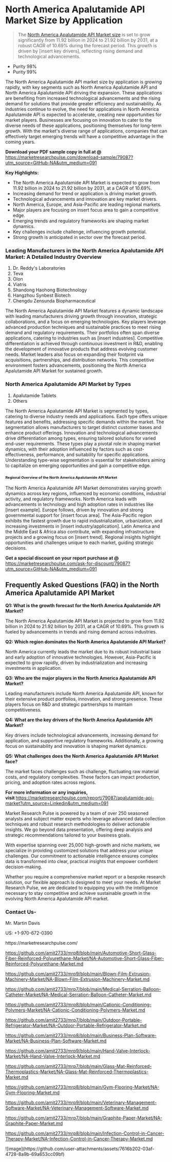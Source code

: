 <h1>North America Apalutamide API Market&nbsp;Size by Application</h1><blockquote><p>The <a href="https://marketresearchpulse.com/download-sample/79087?utm_source=GitHub-NA&amp;utm_medium=091">North America Apalutamide API Market size</a> is set to grow significantly from 11.92 billion in 2024 to 21.92 billion by 2031, at a robust CAGR of 10.69% during the forecast period. This growth is driven by [insert key drivers], reflecting rising demand and technological advancements.</p></blockquote><ul><li>Purity 98%<li> Purity 99%</li></ul><p>The North America Apalutamide API market size by application is growing rapidly, with key segments such as North America Apalutamide API and North America Apalutamide API driving the expansion. These applications are benefiting from increased technological advancements and the rising demand for solutions that provide greater efficiency and sustainability. As industries continue to evolve, the need for applications in North America Apalutamide API is expected to accelerate, creating new opportunities for market players. Businesses are focusing on innovation to cater to the diverse needs of these applications, positioning themselves for long-term growth. With the market's diverse range of applications, companies that can effectively target emerging trends will have a competitive advantage in the coming years.</p><p><strong>Download your PDF sample copy in full at @ </strong><a href="https://marketresearchpulse.com/download-sample/79087?utm_source=GitHub-NA&amp;utm_medium=091">https://marketresearchpulse.com/download-sample/79087?utm_source=GitHub-NA&amp;utm_medium=091</a></p><p><strong>Key Highlights: </strong></p><ul><li>The North America Apalutamide API Market is expected to grow from 11.92 billion in 2024 to 21.92 billion by 2031, at a CAGR of 10.69%.</li><li>Increasing demand for trend or application is driving market growth.</li><li>Technological advancements and innovation are key market drivers.</li><li>North America, Europe, and Asia-Pacific are leading regional markets.</li><li>Major players are focusing on insert focus area to gain a competitive edge.</li><li>Emerging trends and regulatory frameworks are shaping market dynamics.</li><li>Key challenges include challenge, influencing growth potential.</li><li>Strong growth is anticipated in sector over the forecast period.</li></ul><h3>Leading Manufacturers in the North America Apalutamide API Market: A Detailed Industry Overview</h3><ol><li>Dr. Reddy's Laboratories</li><li>Teva</li><li>Olon</li><li>Viatris</li><li>Shandong Haohong Biotechnology</li><li>Hangzhou Synbest Biotech</li><li>Chengdu Zensunda Biopharmaceutical</li></ol><div class="flex max-w-full flex-col flex-grow"><div class="min-h-8 text-message flex w-full flex-col items-end gap-2 whitespace-normal break-words [.text-message+&amp;]:mt-5" dir="auto" data-message-author-role="assistant" data-message-id="fd8432e4-4910-450d-b182-61b7bfb0a01f" data-message-model-slug="gpt-4o"><div class="flex w-full flex-col gap-1 empty:hidden first:pt-[3px]"><div class="markdown prose w-full break-words dark:prose-invert light"><p>The North America Apalutamide API Market features a dynamic landscape with leading manufacturers driving growth through innovation, strategic collaborations, and a focus on emerging technologies. Key players leverage advanced production techniques and sustainable practices to meet rising demand and regulatory requirements. Their portfolios often span diverse applications, catering to industries such as [insert industries]. Competitive differentiation is achieved through continuous investment in R&amp;D, enabling the development of innovative products that address evolving customer needs. Market leaders also focus on expanding their footprint via acquisitions, partnerships, and distribution networks. This competitive environment fosters advancements, positioning the North America Apalutamide API Market for sustained growth.</p></div></div></div></div><h3>North America Apalutamide API Market by Types</h3><ol><li>Apalutamide Tablets<li> Others</li></ol><div class="flex max-w-full flex-col flex-grow"><div class="min-h-8 text-message flex w-full flex-col items-end gap-2 whitespace-normal break-words [.text-message+&amp;]:mt-5" dir="auto" data-message-author-role="assistant" data-message-id="084470be-0bb7-4664-bddf-5156b4f41249" data-message-model-slug="gpt-4o-mini"><div class="flex w-full flex-col gap-1 empty:hidden first:pt-[3px]"><div class="markdown prose w-full break-words dark:prose-invert light"><p>The North America Apalutamide API Market is segmented by types, catering to diverse industry needs and applications. Each type offers unique features and benefits, addressing specific demands within the market. The segmentation allows manufacturers to target distinct customer bases and enhance product offerings. Innovation and technological advancements drive differentiation among types, ensuring tailored solutions for varied end-user requirements. These types play a pivotal role in shaping market dynamics, with their adoption influenced by factors such as cost-effectiveness, performance, and suitability for specific applications. Understanding type-wise segmentation is essential for stakeholders aiming to capitalize on emerging opportunities and gain a competitive edge.</p></div></div></div></div><h3><span style="font-size: 11px;">Regional Overview of the North America Apalutamide API Market</span></h3><div class="flex max-w-full flex-col flex-grow"><div class="min-h-8 text-message flex w-full flex-col items-end gap-2 whitespace-normal break-words [.text-message+&amp;]:mt-5" dir="auto" data-message-author-role="assistant" data-message-id="e9038762-ce64-4e30-91c9-9bd413514231" data-message-model-slug="gpt-4o-mini"><div class="flex w-full flex-col gap-1 empty:hidden first:pt-[3px]"><div class="markdown prose w-full break-words dark:prose-invert light"><p>The North America Apalutamide API Market demonstrates varying growth dynamics across key regions, influenced by economic conditions, industrial activity, and regulatory frameworks. North America leads with advancements in technology and high adoption rates in industries like [insert example]. Europe follows, driven by innovation and strong governmental support for [insert focus area]. The Asia-Pacific region exhibits the fastest growth due to rapid industrialization, urbanization, and increasing investments in [insert industry/application]. Latin America and the Middle East &amp; Africa also contribute, with expanding infrastructure projects and a growing focus on [insert trend]. Regional insights highlight opportunities and challenges unique to each market, guiding strategic decisions.</p></div></div></div></div><p><strong>Get a special discount on your report purchase at @ </strong><a href="https://marketresearchpulse.com/ask-for-discount/79087?utm_source=GitHub-NA&amp;utm_medium=091">https://marketresearchpulse.com/ask-for-discount/79087?utm_source=GitHub-NA&amp;utm_medium=091</a></p><h2>Frequently Asked Questions (FAQ) in the North America Apalutamide API Market</h2><p><strong>Q1: What is the growth forecast for the North America Apalutamide API Market?</strong></p><p>The North America Apalutamide API Market is projected to grow from 11.92 billion in 2024 to 21.92 billion by 2031, at a CAGR of 10.69%. This growth is fueled by advancements in trends and rising demand across industries.</p><p><strong>Q2: Which region dominates the North America Apalutamide API Market?</strong></p><p>North America currently leads the market due to its robust industrial base and early adoption of innovative technologies. However, Asia-Pacific is expected to grow rapidly, driven by industrialization and increasing investments in application.</p><p><strong>Q3: Who are the major players in the North America Apalutamide API Market?</strong></p><p>Leading manufacturers include North America Apalutamide API, known for their extensive product portfolios, innovation, and strong presence. These players focus on R&amp;D and strategic partnerships to maintain competitiveness.</p><p><strong>Q4: What are the key drivers of the North America Apalutamide API Market?</strong></p><p>Key drivers include technological advancements, increasing demand for application, and supportive regulatory frameworks. Additionally, a growing focus on sustainability and innovation is shaping market dynamics.</p><p><strong>Q5: What challenges does the North America Apalutamide API Market face?</strong></p><p>The market faces challenges such as challenge, fluctuating raw material costs, and regulatory complexities. These factors can impact production, pricing, and adoption rates across regions.</p><p><strong>For more information or any inquiries, visit&nbsp;</strong><a href="https://marketresearchpulse.com/report/79087/apalutamide-api-market?utm_source=Linkedin&utm_medium=091">https://marketresearchpulse.com/report/79087/apalutamide-api-market?utm_source=Linkedin&utm_medium=091</a></p><p>Market Research Pulse is powered by a team of over 250 seasoned analysts and subject matter experts who leverage advanced data collection techniques and robust research methodologies to deliver actionable insights. We go beyond data presentation, offering deep analysis and strategic recommendations tailored to your business goals.</p><p>With expertise spanning over 25,000 high-growth and niche markets, we specialize in providing customized solutions that address your unique challenges. Our commitment to actionable intelligence ensures complex data is transformed into clear, practical insights that empower confident decision-making.</p><p>Whether you require a comprehensive market report or a bespoke research solution, our flexible approach is designed to meet your needs. At Market Research Pulse, we are dedicated to equipping you with the intelligence necessary to stay competitive and achieve sustainable growth in the evolving North America Apalutamide API market.</p><h3><strong>Contact Us-</strong></h3><p>Mr. Martin Davis</p><p>US: +1-970-672-0390</p><p>https://marketresearchpulse.com/</p><p><a href="https://github.com/amit2733/mrp8/blob/main/Automotive-Short-Glass-Fiber-Reinforced-Polyurethane-Market/NA-Automotive-Short-Glass-Fiber-Reinforced-Polyurethane-Market.md">https://github.com/amit2733/mrp8/blob/main/Automotive-Short-Glass-Fiber-Reinforced-Polyurethane-Market/NA-Automotive-Short-Glass-Fiber-Reinforced-Polyurethane-Market.md</a></p><p><a href="https://github.com/amit2733/mrp9/blob/main/Blown-Film-Extrusion-Machinery-Market/NA-Blown-Film-Extrusion-Machinery-Market.md">https://github.com/amit2733/mrp9/blob/main/Blown-Film-Extrusion-Machinery-Market/NA-Blown-Film-Extrusion-Machinery-Market.md</a></p><p><a href="https://github.com/amit2733/mrp7/blob/main/Medical-Serration-Balloon-Catheter-Market/NA-Medical-Serration-Balloon-Catheter-Market.md">https://github.com/amit2733/mrp7/blob/main/Medical-Serration-Balloon-Catheter-Market/NA-Medical-Serration-Balloon-Catheter-Market.md</a></p><p><a href="https://github.com/amit2733/mrp8/blob/main/Cationic-Conditioning-Polymers-Market/NA-Cationic-Conditioning-Polymers-Market.md">https://github.com/amit2733/mrp8/blob/main/Cationic-Conditioning-Polymers-Market/NA-Cationic-Conditioning-Polymers-Market.md</a></p><p><a href="https://github.com/amit2733/mrp7/blob/main/Outdoor-Portable-Refrigerator-Market/NA-Outdoor-Portable-Refrigerator-Market.md">https://github.com/amit2733/mrp7/blob/main/Outdoor-Portable-Refrigerator-Market/NA-Outdoor-Portable-Refrigerator-Market.md</a></p><p><a href="https://github.com/amit2733/mrp8/blob/main/Business-Plan-Software-Market/NA-Business-Plan-Software-Market.md">https://github.com/amit2733/mrp8/blob/main/Business-Plan-Software-Market/NA-Business-Plan-Software-Market.md</a></p><p><a href="https://github.com/amit2733/mrp9/blob/main/Hand-Valve-Interlock-Market/NA-Hand-Valve-Interlock-Market.md">https://github.com/amit2733/mrp9/blob/main/Hand-Valve-Interlock-Market/NA-Hand-Valve-Interlock-Market.md</a></p><p><a href="https://github.com/amit2733/mrp7/blob/main/Glass-Mat-Reinforced-Thermoplastics-Market/NA-Glass-Mat-Reinforced-Thermoplastics-Market.md">https://github.com/amit2733/mrp7/blob/main/Glass-Mat-Reinforced-Thermoplastics-Market/NA-Glass-Mat-Reinforced-Thermoplastics-Market.md</a></p><p><a href="https://github.com/amit2733/mrp8/blob/main/Gym-Flooring-Market/NA-Gym-Flooring-Market.md">https://github.com/amit2733/mrp8/blob/main/Gym-Flooring-Market/NA-Gym-Flooring-Market.md</a></p><p><a href="https://github.com/amit2733/mrp9/blob/main/Veterinary-Management-Software-Market/NA-Veterinary-Management-Software-Market.md">https://github.com/amit2733/mrp9/blob/main/Veterinary-Management-Software-Market/NA-Veterinary-Management-Software-Market.md</a></p><p><a href="https://github.com/amit2733/mrp7/blob/main/Graphite-Paper-Market/NA-Graphite-Paper-Market.md">https://github.com/amit2733/mrp7/blob/main/Graphite-Paper-Market/NA-Graphite-Paper-Market.md</a></p><p><a href="https://github.com/amit2733/mrp8/blob/main/Infection-Control-in-Cancer-Therapy-Market/NA-Infection-Control-in-Cancer-Therapy-Market.md">https://github.com/amit2733/mrp8/blob/main/Infection-Control-in-Cancer-Therapy-Market/NA-Infection-Control-in-Cancer-Therapy-Market.md</a></p>
![image](https://github.com/user-attachments/assets/7616b202-03af-4728-8a9b-69a653cc09bf)
